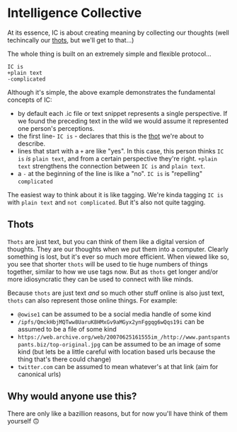 # Intelligence Collective

At its essence, IC is about creating meaning by collecting our thoughts (well techincally our [thots](#Thots), but we'll get to that...)

The whole thing is built on an extremely simple and flexible protocol...

```
IC is
+plain text
-complicated
```

Although it's simple, the above example demonstrates the fundamental concepts of  IC:

* by default each .ic file or text snippet represents a single perspective. If we found the preceding text in the wild we would assume it represented one person's perceptions.
* the first line- `IC is` - declares that this is the [thot](#Thots) we're about to describe. 
* lines that start with a `+` are like "yes".  In this case, this person thinks `IC is` *is* `plain text`, and from a certain perspective they're right. `+plain text` strengthens the connection between `IC is` and `plain text`. 
* a `-` at the beginning of the line is like a "no". `IC is` is "repelling" `complicated`

The easiest way to think about it is like tagging. We're kinda tagging `IC is` with `plain text` and `not complicated`.  But it's also not quite tagging.

## Thots

`Thots` are just text, but you can think of them like a digital version of thoughts. They are our thoughts when we put them into a computer. Clearly something is lost, but it's ever so much more efficient. When viewed like so, you see that shorter `thots` will be used to tie huge numbers of things together, similar to how we use tags now.  But as `thots` get longer and/or more idiosyncratic they can be used to connect with like minds. 

Because `thots` are just text *and* so much other stuff online is also just text, `thots` can also represent those online things. For example:

* `@owise1` can be assumed to be a social media handle of some kind
* `/ipfs/QmckHbjMQTww8UaruK8HMxGv9aMGyx2ynFggqg6wQqs19i` can be assumed to be a file of some kind
* `https://web.archive.org/web/20070625161555im_/http://www.pantspantspants.biz/top-original.jpg` can be assumed to be an image of some kind (but lets be a little careful with location based urls because the thing that's there could change)
* `twitter.com` can be assumed to mean whatever's at that link (aim for canonical urls)


## Why would anyone use this?

There are only like a bazillion reasons, but for now you'll have think of them yourself 🙃



